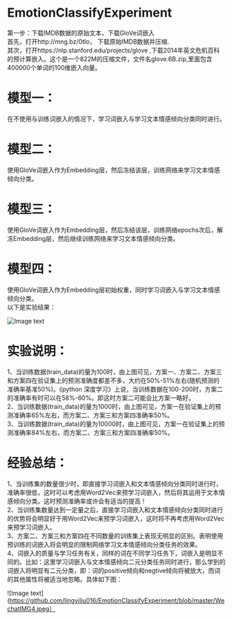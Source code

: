 # EmotionClassifyExperiment
第一步：下载IMDB数据的原始文本，下载GloVe词嵌入  
首先，打开http://mng.bz/0tIo， 下载原始IMDB数据并压缩.  
其次，打开https://nlp.stanford.edu/projects/glove ,下载2014年英文危机百科的预计算嵌入。这个是一个822M的压缩文件，文件名glove.6B.zip,里面包含400000个单词的100维嵌入向量。  
# 模型一：  
在不使用与训练词嵌入的情况下，学习词嵌入与学习文本情感倾向分类同时进行。
# 模型二：  
使用GloVe词嵌入作为Embedding层，然后冻结该层，训练网络来学习文本情感倾向分类。  
# 模型三：
使用GloVe词嵌入作为Embedding层，然后冻结该层，训练网络epochs次后，解冻Embedding层，然后继续训练网络来学习文本情感倾向分类。  
# 模型四：
使用GloVe词嵌入作为Embedding层初始权重，同时学习词嵌入与学习文本情感倾向分类。  
以下是实验结果：  

![Image text](https://github.com/lingyiliu016/EmotionClassifyExperiment/blob/master/WX20190621-175155%402x.png)  

# 实验说明：  
1、当训练数据(train_data)的量为100时，由上图可见，方案一、方案二、方案三和方案四在验证集上的预测准确度都差不多，大约在50%-51%左右(随机预测的准确率基准50%)。《python 深度学习》上说，当训练数据在100-200时，方案二的准确率有时可以在58%-60%。即这时方案二可能会比方案一略好。  
2、当训练数据(train_data)的量为1000时，由上图可见，方案一在验证集上的预测准确率65%左右，而方案二、方案三和方案四准确率50%。  
3、当训练数据(train_data)的量为10000时，由上图可见，方案一在验证集上的预测准确率84%左右，而方案二、方案三和方案四准确率50%。  
# 经验总结：
1、当训练集的数量很少时，即直接学习词嵌入和文本情感倾向分类同时进行时，准确率很低，这时可以考虑用Word2Vec来预学习词嵌入，然后将其运用于文本情感倾向分类。这时预测准确率或许会有适当的提高！  
2、当训练集数量达到一定量之后，直接学习词嵌入和文本情感倾向分类同时进行的优势将会明显好于用Word2Vec来预学习词嵌入，这时将不再考虑用Word2Vec来预学习词嵌入。  
3、方案二、方案三和方案四在不同数量的训练集上表现无明显的区别。表明使用预训练的词嵌入将会明显的限制网络学习文本情感倾向分类任务的效果。  
4、词嵌入的质量与学习任务有关，同样的词在不同学习任务下，词嵌入是明显不同的。比如：这里学习词嵌入与文本情感倾向二元分类任务同时进行，那么学到的词嵌入将明显有二元分类，即：词的positive倾向和negtive倾向将被放大，而词的其他属性将被适当地忽略。具体如下图：  

![Image text](https://github.com/lingyiliu016/EmotionClassifyExperiment/blob/master/WechatIMG4.jpeg）
